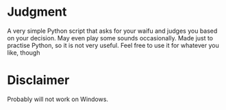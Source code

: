 # Judgment
A very simple Python script that asks for your waifu and judges you based on your decision. May even play some sounds occasionally. 
Made just to practise Python, so it is not very useful. Feel free to use it for whatever you like, though






# Disclaimer
Probably will not work on Windows. 
